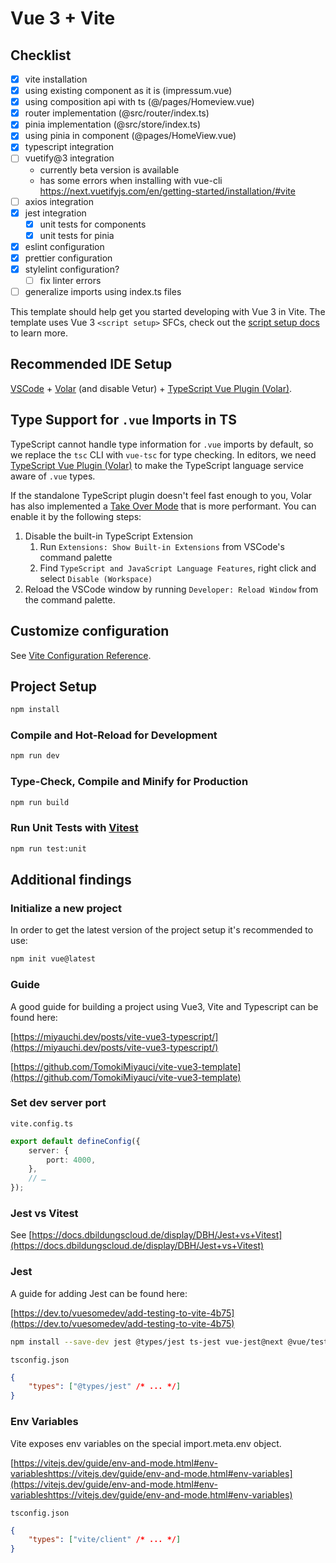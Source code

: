 # Vue 3 + Vite

## Checklist

- [x] vite installation
- [x] using existing component as it is (impressum.vue)
- [x] using composition api with ts (@/pages/Homeview.vue)
- [x] router implementation (@src/router/index.ts)
- [x] pinia implementation (@src/store/index.ts)
- [x] using pinia in component (@pages/HomeView.vue)
- [x] typescript integration
- [ ] vuetify@3 integration
  - currently beta version is available
  - has some errors when installing with vue-cli <https://next.vuetifyjs.com/en/getting-started/installation/#vite>
- [ ] axios integration
- [x] jest integration
  - [x] unit tests for components
  - [x] unit tests for pinia
- [x] eslint configuration
- [x] prettier configuration
- [x] stylelint configuration?
  - [ ] fix linter errors
- [ ] generalize imports using index.ts files

This template should help get you started developing with Vue 3 in Vite. The template uses Vue 3 `<script setup>` SFCs, check out the [script setup docs](https://v3.vuejs.org/api/sfc-script-setup.html#sfc-script-setup) to learn more.

## Recommended IDE Setup

[VSCode](https://code.visualstudio.com/) + [Volar](https://marketplace.visualstudio.com/items?itemName=Vue.volar) (and disable Vetur) + [TypeScript Vue Plugin (Volar)](https://marketplace.visualstudio.com/items?itemName=Vue.vscode-typescript-vue-plugin).

## Type Support for `.vue` Imports in TS

TypeScript cannot handle type information for `.vue` imports by default, so we replace the `tsc` CLI with `vue-tsc` for type checking. In editors, we need [TypeScript Vue Plugin (Volar)](https://marketplace.visualstudio.com/items?itemName=Vue.vscode-typescript-vue-plugin) to make the TypeScript language service aware of `.vue` types.

If the standalone TypeScript plugin doesn't feel fast enough to you, Volar has also implemented a [Take Over Mode](https://github.com/johnsoncodehk/volar/discussions/471#discussioncomment-1361669) that is more performant. You can enable it by the following steps:

1. Disable the built-in TypeScript Extension
   1. Run `Extensions: Show Built-in Extensions` from VSCode's command palette
   2. Find `TypeScript and JavaScript Language Features`, right click and select `Disable (Workspace)`
2. Reload the VSCode window by running `Developer: Reload Window` from the command palette.

## Customize configuration

See [Vite Configuration Reference](https://vitejs.dev/config/).

## Project Setup

```sh
npm install
```

### Compile and Hot-Reload for Development

```sh
npm run dev
```

### Type-Check, Compile and Minify for Production

```sh
npm run build
```

### Run Unit Tests with [Vitest](https://vitest.dev/)

```sh
npm run test:unit
```

## Additional findings

### Initialize a new project

In order to get the latest version of the project setup it's recommended to use:

```sh
npm init vue@latest
```

### Guide

A good guide for building a project using Vue3, Vite and Typescript can be found here:

[https://miyauchi.dev/posts/vite-vue3-typescript/](https://miyauchi.dev/posts/vite-vue3-typescript/)

[https://github.com/TomokiMiyauci/vite-vue3-template](https://github.com/TomokiMiyauci/vite-vue3-template)

### Set dev server port

`vite.config.ts`

```ts
export default defineConfig({
	server: {
		port: 4000,
	},
	// …
});
```

### Jest vs Vitest

See [https://docs.dbildungscloud.de/display/DBH/Jest+vs+Vitest](https://docs.dbildungscloud.de/display/DBH/Jest+vs+Vitest)

### Jest

A guide for adding Jest can be found here:

[https://dev.to/vuesomedev/add-testing-to-vite-4b75](https://dev.to/vuesomedev/add-testing-to-vite-4b75)

```sh
npm install --save-dev jest @types/jest ts-jest vue-jest@next @vue/test-utils@next ts-node
```

`tsconfig.json`

```json
{
	"types": ["@types/jest" /* ... */]
}
```

### Env Variables

Vite exposes env variables on the special import.meta.env object.

[https://vitejs.dev/guide/env-and-mode.html#env-variableshttps://vitejs.dev/guide/env-and-mode.html#env-variables](https://vitejs.dev/guide/env-and-mode.html#env-variableshttps://vitejs.dev/guide/env-and-mode.html#env-variables)

`tsconfig.json`

```json
{
	"types": ["vite/client" /* ... */]
}
```
